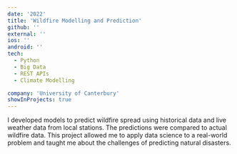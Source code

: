 ```yaml
---
date: '2022'
title: 'Wildfire Modelling and Prediction'
github: ''
external: ''
ios: ''
android: ''
tech:
  - Python
  - Big Data
  - REST APIs
  - Climate Modelling

company: 'University of Canterbury'
showInProjects: true
---
```


I developed models to predict wildfire spread using historical data and live weather data from local stations. The predictions were compared to actual wildfire data. This project allowed me to apply data science to a real-world problem and taught me about the challenges of predicting natural disasters.
